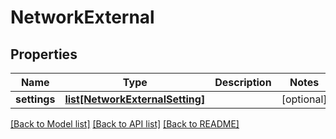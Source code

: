 # NetworkExternal

## Properties
Name | Type | Description | Notes
------------ | ------------- | ------------- | -------------
**settings** | [**list[NetworkExternalSetting]**](NetworkExternalSetting.md) |  | [optional] 

[[Back to Model list]](../README.md#documentation-for-models) [[Back to API list]](../README.md#documentation-for-api-endpoints) [[Back to README]](../README.md)


